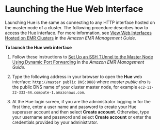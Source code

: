 # Launching the Hue Web Interface<a name="accessing-hue"></a>

Launching Hue is the same as connecting to any HTTP interface hosted on the master node of a cluster\. The following procedure describes how to access the Hue interface\. For more information, see [View Web Interfaces Hosted on EMR Clusters](https://docs.aws.amazon.com/emr/latest/ManagementGuide/emr-web-interfaces.html) in the *Amazon EMR Management Guide*\.

**To launch the Hue web interface**

1. Follow these instructions to [Set Up an SSH TUnnel to the Master Node Using Dynamic Port Forwarding](https://docs.aws.amazon.com/emr/latest/ManagementGuide/emr-ssh-tunnel.html) in the *Amazon EMR Management Guide*\.

1. Type the following address in your browser to open the **Hue** web interface: `http://master public DNS:8888` where *master public dns* is the public DNS name of your cluster master node, for example `ec2-11-22-333-44.compute-1.amazonaws.com`\.

1. At the Hue login screen, if you are the administrator logging in for the first time, enter a user name and password to create your Hue superuser account and then select **Create account**\. Otherwise, type your username and password and select **Create account** or enter the credentials provided by your administrator\.
